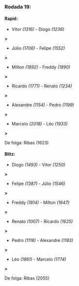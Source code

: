 ### Rodada 19:

#### Rapid:

* Vitor *(1316)*     -     Diogo *(1236)*

 **>** 
* Júlio *(1706)*     -     Felipe *(1552)*

 **>** 
* Milton *(1892)*     -     Freddy *(1890)*

 **>** 
* Ricardo *(1771)*     -     Renato *(1234)*

 **>** 
* Alexandre *(1154)*     -     Pedro *(1199)*

 **>** 
* Marcelo *(2018)*     -     Léo *(1933)*

 **>** 

De folga: Ribas (1623)

#### Blitz:

* Diogo *(1493)*     -     Vitor *(1250)*

 **>** 
* Felipe *(1387)*     -     Júlio *(1546)*

 **>** 
* Freddy *(1814)*     -     Milton *(1647)*

 **>** 
* Renato *(1007)*     -     Ricardo *(1625)*

 **>** 
* Pedro *(1118)*     -     Alexandre *(1183)*

 **>** 
* Léo *(1861)*     -     Marcelo *(1774)*

 **>** 

De folga: Ribas (2055)

